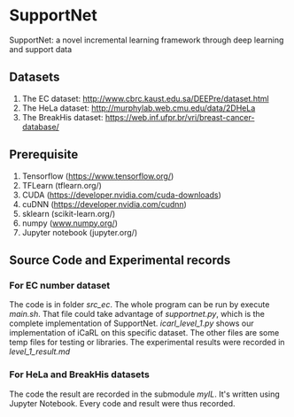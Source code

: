 # SupportNet
SupportNet: a novel incremental learning framework through deep learning and support data

## Datasets
1. The EC dataset: http://www.cbrc.kaust.edu.sa/DEEPre/dataset.html
2. The HeLa dataset: http://murphylab.web.cmu.edu/data/2DHeLa
3. The BreakHis dataset: https://web.inf.ufpr.br/vri/breast-cancer-database/

## Prerequisite
1. Tensorflow (https://www.tensorflow.org/)
2. TFLearn (tflearn.org/)
3. CUDA (https://developer.nvidia.com/cuda-downloads)
4. cuDNN (https://developer.nvidia.com/cudnn)
5. sklearn (scikit-learn.org/)
6. numpy (www.numpy.org/)
7. Jupyter notebook (jupyter.org/)

## Source Code and Experimental records
### For EC number dataset
The code is in folder *src_ec*. The whole program can be run by execute *main.sh*. That file could take advantage of *supportnet.py*, which is the complete implementation of SupportNet. *icarl_level_1.py* shows our implementation of iCaRL on this specific dataset. The other files are some temp files for testing or libraries.
The experimental results were recorded in *level_1_result.md*

### For HeLa and BreakHis datasets
The code the result are recorded in the submodule *myIL*. It's written using Jupyter Notebook. Every code and result were thus recorded. 



